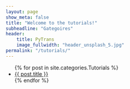 ```yaml
---
layout: page
show_meta: false
title: "Welcome to the tutorials!"
subheadline: "Gategoires"
header:
    title: PyTrans
    image_fullwidth: "header_unsplash_5.jpg"
permalink: "/tutorials/"
---
```

<ul>
    {% for post in site.categories.Tutorials %}
    <li><a href="{{ site.url }}{{ site.baseurl }}{{ post.url }}">{{ post.title }}</a></li>
    {% endfor %}
</ul>